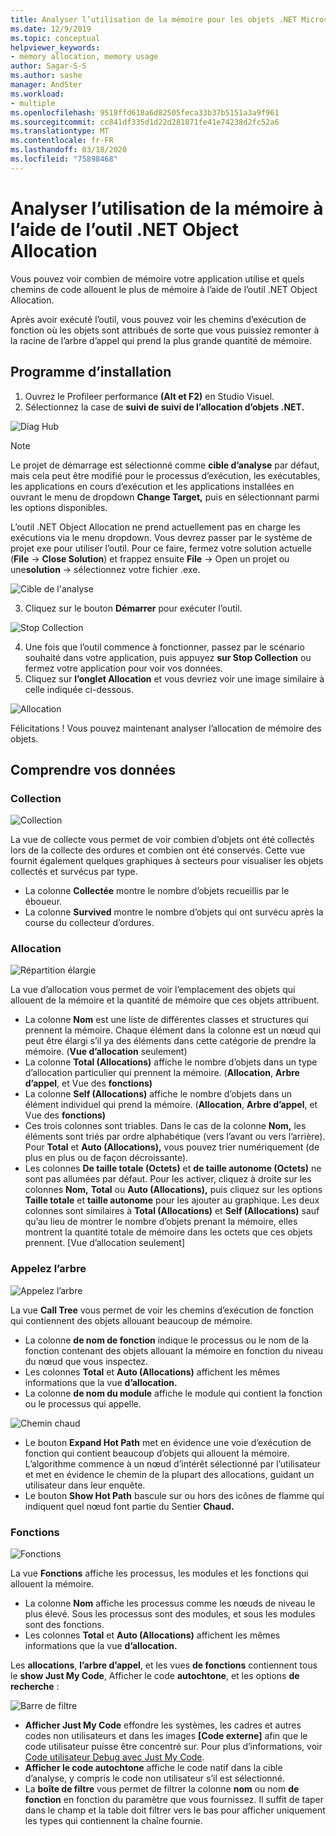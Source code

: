 ```yaml
---
title: Analyser l’utilisation de la mémoire pour les objets .NET Microsoft Docs
ms.date: 12/9/2019
ms.topic: conceptual
helpviewer_keywords:
- memory allocation, memory usage
author: Sagar-S-S
ms.author: sashe
manager: AndSter
ms.workload:
- multiple
ms.openlocfilehash: 9518ffd618a6d82505feca33b37b5151a3a9f961
ms.sourcegitcommit: cc841df335d1d22d281871fe41e74238d2fc52a6
ms.translationtype: MT
ms.contentlocale: fr-FR
ms.lasthandoff: 03/18/2020
ms.locfileid: "75898468"
---
```

# <a name="analyze-memory-usage-using-the-net-object-allocation-tool"></a>Analyser l’utilisation de la mémoire à l’aide de l’outil .NET Object Allocation

Vous pouvez voir combien de mémoire votre application utilise et quels chemins de code allouent le plus de mémoire à l’aide de l’outil .NET Object Allocation.

Après avoir exécuté l’outil, vous pouvez voir les chemins d’exécution de fonction où les objets sont attribués de sorte que vous puissiez remonter à la racine de l’arbre d’appel qui prend la plus grande quantité de mémoire.

## <a name="setup"></a>Programme d’installation

1. Ouvrez le Profileer performance **(Alt et F2)** en Studio Visuel.
2.  Sélectionnez la case de **suivi de suivi de l’allocation d’objets .NET.**

![Diag Hub](../profiling/media/diaghub.png "Diag Hub")

> [!NOTE]
> Le projet de démarrage est sélectionné comme **cible d’analyse** par défaut, mais cela peut être modifié pour le processus d’exécution, les exécutables, les applications en cours d’exécution et les applications installées en ouvrant le menu de dropdown **Change Target,** puis en sélectionnant parmi les options disponibles.

   L’outil .NET Object Allocation ne prend actuellement pas en charge les exécutions via le menu dropdown. Vous devrez passer par le système de projet exe pour utiliser l’outil. Pour ce faire, fermez votre solution actuelle (**File** -> **Close Solution**) et frappez ensuite **File** -> Open un projet ou une**solution** -> sélectionnez votre fichier .exe.

![Cible de l'analyse](../profiling/media/analysistarget.png "Cible de l'analyse")

3. Cliquez sur le bouton **Démarrer** pour exécuter l’outil.

![Stop Collection](../profiling/media/stopcollection.png "Arrêter la collection")

4. Une fois que l’outil commence à fonctionner, passez par le scénario souhaité dans votre application, puis appuyez **sur Stop Collection** ou fermez votre application pour voir vos données.
5. Cliquez sur **l’onglet Allocation** et vous devriez voir une image similaire à celle indiquée ci-dessous.

![Allocation](../profiling/media/allocation.png "Allocation")

Félicitations ! Vous pouvez maintenant analyser l’allocation de mémoire des objets.

## <a name="understand-your-data"></a>Comprendre vos données

### <a name="collection"></a>Collection

![Collection](../profiling/media/collection.png "Collection")

La vue de collecte vous permet de voir combien d’objets ont été collectés lors de la collecte des ordures et combien ont été conservés. Cette vue fournit également quelques graphiques à secteurs pour visualiser les objets collectés et survécus par type.

- La colonne **Collectée** montre le nombre d’objets recueillis par le éboueur.
- La colonne **Survived** montre le nombre d’objets qui ont survécu après la course du collecteur d’ordures.

### <a name="allocation"></a>Allocation

![Répartition élargie](../profiling/media/allocationexpanded.png "Répartition élargie")

La vue d’allocation vous permet de voir l’emplacement des objets qui allouent de la mémoire et la quantité de mémoire que ces objets attribuent.

- La colonne **Nom** est une liste de différentes classes et structures qui prennent la mémoire. Chaque élément dans la colonne est un nœud qui peut être élargi s’il ya des éléments dans cette catégorie de prendre la mémoire. (**Vue d’allocation** seulement)
- La colonne **Total (Allocations)** affiche le nombre d’objets dans un type d’allocation particulier qui prennent la mémoire. (**Allocation**, **Arbre d’appel**, et Vue des **fonctions)**
- La colonne **Self (Allocations)** affiche le nombre d’objets dans un élément individuel qui prend la mémoire. (**Allocation**, **Arbre d’appel**, et Vue des **fonctions)**
- Ces trois colonnes sont triables. Dans le cas de la colonne **Nom,** les éléments sont triés par ordre alphabétique (vers l’avant ou vers l’arrière). Pour **Total** et **Auto (Allocations),** vous pouvez trier numériquement (de plus en plus ou de façon décroissante).
- Les colonnes **De taille totale (Octets)** et **de taille autonome (Octets)** ne sont pas allumées par défaut. Pour les activer, cliquez à droite sur les colonnes **Nom,** **Total** ou **Auto (Allocations),** puis cliquez sur les options **Taille totale** et **taille autonome** pour les ajouter au graphique. Les deux colonnes sont similaires à **Total (Allocations)** et **Self (Allocations)** sauf qu’au lieu de montrer le nombre d’objets prenant la mémoire, elles montrent la quantité totale de mémoire dans les octets que ces objets prennent. [Vue d’allocation seulement]

### <a name="call-tree"></a>Appelez l’arbre

![Appelez l’arbre](../profiling/media/calltree.png "Appelez l’arbre")

La vue **Call Tree** vous permet de voir les chemins d’exécution de fonction qui contiennent des objets allouant beaucoup de mémoire.

- La colonne **de nom de fonction** indique le processus ou le nom de la fonction contenant des objets allouant la mémoire en fonction du niveau du nœud que vous inspectez.
- Les colonnes **Total** et **Auto (Allocations)** affichent les mêmes informations que la vue **d’allocation.**
- La colonne **de nom du module** affiche le module qui contient la fonction ou le processus qui appelle.

![Chemin chaud](../profiling/media/hotpath.png "Chemin réactif")

- Le bouton **Expand Hot Path** met en évidence une voie d’exécution de fonction qui contient beaucoup d’objets qui allouent la mémoire. L’algorithme commence à un nœud d’intérêt sélectionné par l’utilisateur et met en évidence le chemin de la plupart des allocations, guidant un utilisateur dans leur enquête.
- Le bouton **Show Hot Path** bascule sur ou hors des icônes de flamme qui indiquent quel nœud font partie du Sentier **Chaud.**

### <a name="functions"></a>Fonctions

![Fonctions](../profiling/media/functions.png "Fonctions")

La vue **Fonctions** affiche les processus, les modules et les fonctions qui allouent la mémoire.

- La colonne **Nom** affiche les processus comme les nœuds de niveau le plus élevé. Sous les processus sont des modules, et sous les modules sont des fonctions.
- Les colonnes **Total** et **Auto (Allocations)** affichent les mêmes informations que la vue **d’allocation.**

Les **allocations**, **l’arbre d’appel**, et les vues **de fonctions** contiennent tous le **show Just My Code**, Afficher le code **autochtone**, et les options **de recherche** :

![Barre de filtre](../profiling/media/filterbar.png "Barre de filtre")

- **Afficher Just My Code** effondre les systèmes, les cadres et autres codes non utilisateurs et dans les images **[Code externe]** afin que le code utilisateur puisse être concentré sur. Pour plus d’informations, voir [Code utilisateur Debug avec Just My Code](../debugger/just-my-code.md).
- **Afficher le code autochtone** affiche le code natif dans la cible d’analyse, y compris le code non utilisateur s’il est sélectionné.
- La **boîte de filtre** vous permet de filtrer la colonne **nom** ou nom **de fonction** en fonction du paramètre que vous fournissez. Il suffit de taper dans le champ et la table doit filtrer vers le bas pour afficher uniquement les types qui contiennent la chaîne fournie.
